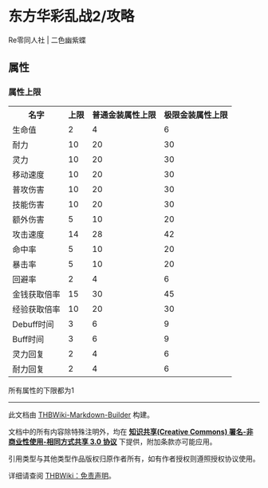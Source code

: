 # 东方华彩乱战2/攻略

<!-- source html: G:\repos\THBWiki-Markdown-Builder\THBWikiMarkdown\Temp\main\0\0e\ns0%3A%E4%B8%9C%E6%96%B9%E5%8D%8E%E5%BD%A9%E4%B9%B1%E6%88%982%2F%E6%94%BB%E7%95%A5.html -->

Re零同人社 | 二色幽紫蝶

## 属性
### 属性上限

<table>

<tbody><tr>
<th>名字</th>
<th>上限</th>
<th>普通金装属性上限</th>
<th>极限金装属性上限
</th></tr>
<tr>
<td>生命值</td>
<td>2</td>
<td>4</td>
<td>6
</td></tr>
<tr>
<td>耐力</td>
<td>10</td>
<td>20</td>
<td>30
</td></tr>
<tr>
<td>灵力</td>
<td>10</td>
<td>20</td>
<td>30
</td></tr>
<tr>
<td>移动速度</td>
<td>10</td>
<td>20</td>
<td>30
</td></tr>
<tr>
<td>普攻伤害</td>
<td>10</td>
<td>20</td>
<td>30
</td></tr>
<tr>
<td>技能伤害</td>
<td>10</td>
<td>20</td>
<td>30
</td></tr>
<tr>
<td>额外伤害</td>
<td>5</td>
<td>10</td>
<td>20
</td></tr>
<tr>
<td>攻击速度</td>
<td>14</td>
<td>28</td>
<td>42
</td></tr>
<tr>
<td>命中率</td>
<td>5</td>
<td>10</td>
<td>20
</td></tr>
<tr>
<td>暴击率</td>
<td>5</td>
<td>10</td>
<td>20
</td></tr>
<tr>
<td>回避率</td>
<td>2</td>
<td>4</td>
<td>6
</td></tr>
<tr>
<td>金钱获取倍率</td>
<td>15</td>
<td>30</td>
<td>45
</td></tr>
<tr>
<td>经验获取倍率</td>
<td>10</td>
<td>20</td>
<td>30
</td></tr>
<tr>
<td>Debuff时间</td>
<td>3</td>
<td>6</td>
<td>9
</td></tr>
<tr>
<td>Buff时间</td>
<td>3</td>
<td>6</td>
<td>9
</td></tr>
<tr>
<td>灵力回复</td>
<td>2</td>
<td>4</td>
<td>6
</td></tr>
<tr>
<td>耐力回复</td>
<td>2</td>
<td>4</td>
<td>6
</td></tr></tbody></table>


  
所有属性的下限都为1
  





---

此文档由 [THBWiki-Markdown-Builder](https://github.com/Delsin-Yu/THBWiki-Markdown-Builder) 构建。

文档中的所有内容除特殊注明外，均在 [**知识共享(Creative Commons) 署名-非商业性使用-相同方式共享 3.0 协议**](https://creativecommons.org/licenses/by-sa/3.0/deed.zh-hans) 下提供，附加条款亦可能应用。

引用类型与其他类型作品版权归原作者所有，如有作者授权则遵照授权协议使用。

详细请查阅 [THBWiki：免责声明](https://thbwiki.cc/THBWiki:%E5%85%8D%E8%B4%A3%E5%A3%B0%E6%98%8E)。

